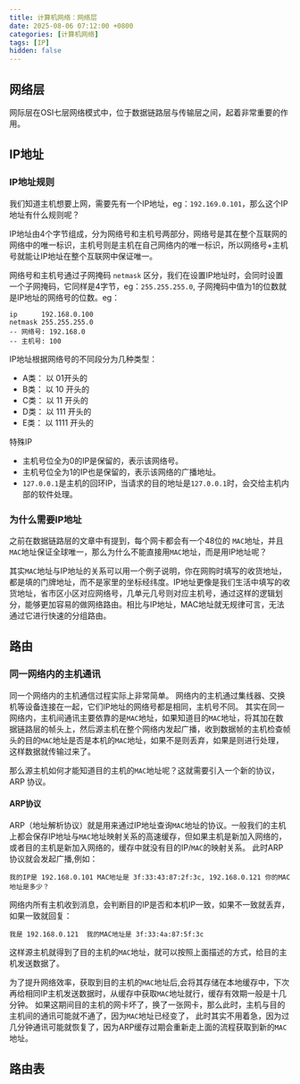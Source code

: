 ```yaml
---
title: 计算机网络：网络层
date: 2025-08-06 07:12:00 +0800
categories: [计算机网络]
tags: [IP]
hidden: false
---
```


## 网络层

网际层在OSI七层网络模式中，位于数据链路层与传输层之间，起着非常重要的作用。






## IP地址

### IP地址规则

我们知道主机想要上网，需要先有一个IP地址，eg：`192.169.0.101`，那么这个IP地址有什么规则呢？

IP地址由4个字节组成，分为网络号和主机号两部分，网络号是其在整个互联网的网络中的唯一标识，主机号则是主机在自己网络内的唯一标识，所以网络号+主机号就能让IP地址在整个互联网中保证唯一。

网络号和主机号通过子网掩码 `netmask` 区分，我们在设置IP地址时，会同时设置一个子网掩码，它同样是4字节，eg：`255.255.255.0`, 子网掩码中值为1的位数就是IP地址的网络号的位数。eg：

```shell
ip      192.168.0.100
netmask 255.255.255.0
-- 网络号: 192.168.0
-- 主机号: 100
```
IP地址根据网络号的不同段分为几种类型：

- A类： 以 01开头的
- B类： 以 10 开头的
- C类： 以 11 开头的
- D类： 以 111 开头的
- E类： 以 1111 开头的

特殊IP

- 主机号位全为0的IP是保留的，表示该网络号。
- 主机号位全为1的IP也是保留的，表示该网络的广播地址。
- `127.0.0.1`是主机的回环IP，当请求的目的地址是`127.0.0.1`时，会交给主机内部的软件处理。

### 为什么需要IP地址

之前在数据链路层的文章中有提到，每个网卡都会有一个48位的 `MAC`地址，并且`MAC`地址保证全球唯一，那么为什么不能直接用`MAC`地址，而是用IP地址呢？

其实`MAC`地址与IP地址的关系可以用一个例子说明，你在网购时填写的收货地址，都是填的门牌地址，而不是家里的坐标经纬度。IP地址更像是我们生活中填写的收货地址，省市区小区对应网络号，几单元几号则对应主机号，通过这样的逻辑划分，能够更加容易的做网络路由。相比与IP地址，MAC地址就无规律可言，无法通过它进行快速的分组路由。

## 路由

### 同一网络内的主机通讯

同一个网络内的主机通信过程实际上非常简单。
网络内的主机通过集线器、交换机等设备连接在一起，它们IP地址的网络号都是相同，主机号不同。
其实在同一网络内，主机间通讯主要依靠的是`MAC`地址，如果知道目的`MAC`地址，将其加在数据链路层的帧头上，然后源主机在整个网络内发起广播，收到数据帧的主机检查帧头的目的`MAC`地址是否是本机的`MAC`地址，如果不是则丢弃，如果是则进行处理，这样数据就传输过来了。

那么源主机如何才能知道目的主机的`MAC`地址呢？这就需要引入一个新的协议， ARP 协议。

#### ARP协议

ARP（地址解析协议）就是用来通过IP地址查询`MAC`地址的协议。一般我们的主机上都会保存IP地址与`MAC`地址映射关系的高速缓存，但如果主机是新加入网络的，或者目的主机是新加入网络的，缓存中就没有目的IP/`MAC`的映射关系。
此时ARP协议就会发起广播,例如：
```angular2html
我的IP是 192.168.0.101 MAC地址是 3f:33:43:87:2f:3c, 192.168.0.121 你的MAC地址是多少？
```
网络内所有主机收到消息，会判断目的IP是否和本机IP一致，如果不一致就丢弃，如果一致就回复：
```angular2html
我是 192.168.0.121  我的MAC地址是 3f:33:4a:87:5f:3c
```
这样源主机就得到了目的主机的`MAC`地址，就可以按照上面描述的方式，给目的主机发送数据了。

为了提升网络效率，获取到目的主机的`MAC`地址后,会将其存储在本地缓存中，下次再给相同IP主机发送数据时，从缓存中获取`MAC`地址就行，缓存有效期一般是十几分钟。
如果这期间目的主机的网卡坏了，换了一张网卡，那么此时，主机与目的主机间的通讯可能就不通了，因为`MAC`地址已经变了，
此时其实不用着急，因为过几分钟通讯可能就恢复了，因为ARP缓存过期会重新走上面的流程获取到新的`MAC`地址。

## 路由表





